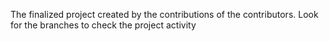 The finalized project created by the contributions of the contributors. Look for the branches to check the project activity
